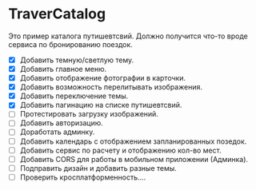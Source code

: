 # TraverCatalog

Это пример каталога путишевтсвий. Должно получится что-то вроде сервиса по бронированию поездок.
- [x] Добавить темную/светлую тему.
- [x] Добавить главное меню.
- [x] Добавить отображение фотографии в карточки.
- [x] Добавить возможность перелитывать изображения.
- [x] Добавить переключение темы.
- [x] Добавить пагинацию на списке путишевтсвий.
- [ ] Протестировать загрузку изображений.
- [ ] Добавить авторизацию.
- [ ] Доработать админку.
- [ ] Добавить календарь с отображением запланированных позедок.
- [ ] Добавить сервис по расчету и отображению кол-во мест.
- [ ] Добавить CORS для работы в мобильном приложении (Админка).
- [ ] Подправить дизайн и добавить разные темы.
- [ ] Проверить кросплатформенность....

